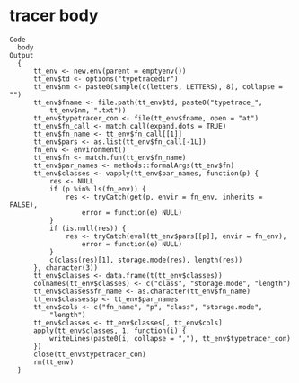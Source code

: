 # tracer body

    Code
      body
    Output
      {
          tt_env <- new.env(parent = emptyenv())
          tt_env$td <- options("typetracedir")
          tt_env$nm <- paste0(sample(c(letters, LETTERS), 8), collapse = "")
          tt_env$fname <- file.path(tt_env$td, paste0("typetrace_", 
              tt_env$nm, ".txt"))
          tt_env$typetracer_con <- file(tt_env$fname, open = "at")
          tt_env$fn_call <- match.call(expand.dots = TRUE)
          tt_env$fn_name <- tt_env$fn_call[[1]]
          tt_env$pars <- as.list(tt_env$fn_call[-1L])
          fn_env <- environment()
          tt_env$fn <- match.fun(tt_env$fn_name)
          tt_env$par_names <- methods::formalArgs(tt_env$fn)
          tt_env$classes <- vapply(tt_env$par_names, function(p) {
              res <- NULL
              if (p %in% ls(fn_env)) {
                  res <- tryCatch(get(p, envir = fn_env, inherits = FALSE), 
                      error = function(e) NULL)
              }
              if (is.null(res)) {
                  res <- tryCatch(eval(tt_env$pars[[p]], envir = fn_env), 
                      error = function(e) NULL)
              }
              c(class(res)[1], storage.mode(res), length(res))
          }, character(3))
          tt_env$classes <- data.frame(t(tt_env$classes))
          colnames(tt_env$classes) <- c("class", "storage.mode", "length")
          tt_env$classes$fn_name <- as.character(tt_env$fn_name)
          tt_env$classes$p <- tt_env$par_names
          tt_env$cols <- c("fn_name", "p", "class", "storage.mode", 
              "length")
          tt_env$classes <- tt_env$classes[, tt_env$cols]
          apply(tt_env$classes, 1, function(i) {
              writeLines(paste0(i, collapse = ","), tt_env$typetracer_con)
          })
          close(tt_env$typetracer_con)
          rm(tt_env)
      }

